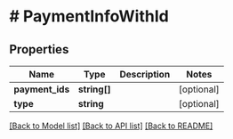 # # PaymentInfoWithId

## Properties

Name | Type | Description | Notes
------------ | ------------- | ------------- | -------------
**payment_ids** | **string[]** |  | [optional]
**type** | **string** |  | [optional]

[[Back to Model list]](../../README.md#models) [[Back to API list]](../../README.md#endpoints) [[Back to README]](../../README.md)
